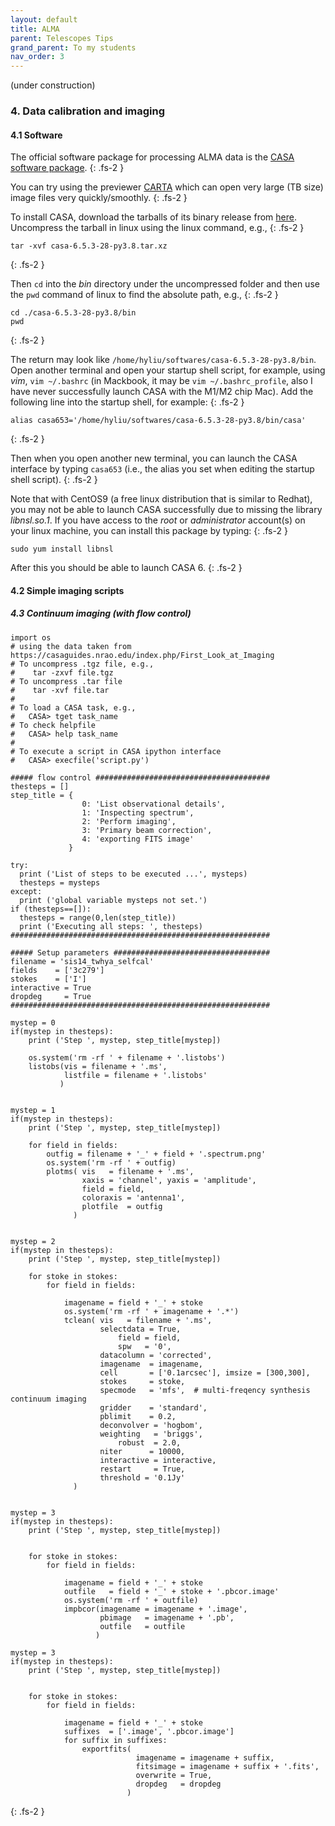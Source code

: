 ```yaml
---
layout: default
title: ALMA
parent: Telescopes Tips
grand_parent: To my students
nav_order: 3
---
```


(under construction)


### 4. Data calibration and imaging

#### 4.1 Software

The official software package for processing ALMA data is the [CASA software package](https://casa.nrao.edu/).
{: .fs-2 }

You can try using the previewer [CARTA](https://cartavis.org/) which can open very large (TB size) image files very quickly/smoothly.
{: .fs-2 }

To install CASA, download the tarballs of its binary release from [here](https://casa.nrao.edu/casa_obtaining.shtml). Uncompress the tarball in linux using the linux command, e.g.,
{: .fs-2 }

```
tar -xvf casa-6.5.3-28-py3.8.tar.xz
```
{: .fs-2 }

Then `cd` into the *bin* directory under the uncompressed folder and then use the `pwd` command of linux to find the absolute path, e.g.,
{: .fs-2 }

```
cd ./casa-6.5.3-28-py3.8/bin
pwd
```
{: .fs-2 }

The return may look like `/home/hyliu/softwares/casa-6.5.3-28-py3.8/bin`. Open another terminal and open your startup shell script, for example, using *vim*, `vim ~/.bashrc` (in Mackbook, it may be `vim ~/.bashrc_profile`, also I have never successfully launch CASA with the M1/M2 chip Mac). Add the following line into the startup shell, for example:
{: .fs-2 }

```
alias casa653='/home/hyliu/softwares/casa-6.5.3-28-py3.8/bin/casa'
```
{: .fs-2 }

Then when you open another new terminal, you can launch the CASA interface by typing `casa653` (i.e., the alias you set when editing the startup shell script).
{: .fs-2 }

Note that with CentOS9 (a free linux distribution that is similar to Redhat), you may not be able to launch CASA successfully due to missing the library *libnsl.so.1*. If you have access to the *root* or *administrator* account(s) on your linux machine, you can install this package by typing:
{: .fs-2 }

```
sudo yum install libnsl
```
After this you should be able to launch CASA 6.
{: .fs-2 }

#### 4.2 Simple imaging scripts

##### 4.3 Continuum imaging (with flow control)

```
import os
# using the data taken from https://casaguides.nrao.edu/index.php/First_Look_at_Imaging
# To uncompress .tgz file, e.g.,
#    tar -zxvf file.tgz
# To uncompress .tar file
#    tar -xvf file.tar
#
# To load a CASA task, e.g.,
#   CASA> tget task_name
# To check helpfile
#   CASA> help task_name
#
# To execute a script in CASA ipython interface
#   CASA> execfile('script.py')

##### flow control #######################################
thesteps = []
step_title = {
                0: 'List observational details',
                1: 'Inspecting spectrum',
                2: 'Perform imaging',
                3: 'Primary beam correction',
                4: 'exporting FITS image'
             }

try:
  print ('List of steps to be executed ...', mysteps)
  thesteps = mysteps
except:
  print ('global variable mysteps not set.')
if (thesteps==[]):
  thesteps = range(0,len(step_title))
  print ('Executing all steps: ', thesteps)
##########################################################

##### Setup parameters ###################################
filename = 'sis14_twhya_selfcal'
fields    = ['3c279']
stokes    = ['I']
interactive = True
dropdeg     = True
##########################################################

mystep = 0
if(mystep in thesteps):
    print ('Step ', mystep, step_title[mystep])

    os.system('rm -rf ' + filename + '.listobs')
    listobs(vis = filename + '.ms',
            listfile = filename + '.listobs'
           )


mystep = 1
if(mystep in thesteps):
    print ('Step ', mystep, step_title[mystep])

    for field in fields:
        outfig = filename + '_' + field + '.spectrum.png'
        os.system('rm -rf ' + outfig)
        plotms( vis   = filename + '.ms',
                xaxis = 'channel', yaxis = 'amplitude',
                field = field,
                coloraxis = 'antenna1',
                plotfile  = outfig
              )


mystep = 2
if(mystep in thesteps):
    print ('Step ', mystep, step_title[mystep])

    for stoke in stokes:
        for field in fields:

            imagename = field + '_' + stoke
            os.system('rm -rf ' + imagename + '.*')
            tclean( vis   = filename + '.ms',
                    selectdata = True,
                        field = field,
                        spw   = '0',
                    datacolumn = 'corrected',
                    imagename  = imagename,
                    cell       = ['0.1arcsec'], imsize = [300,300],
                    stokes     = stoke,
                    specmode   = 'mfs',  # multi-freqency synthesis continuum imaging
                    gridder    = 'standard',
                    pblimit    = 0.2,
                    deconvolver = 'hogbom',
                    weighting   = 'briggs',
                        robust  = 2.0,
                    niter      = 10000,
                    interactive = interactive,
                    restart     = True,
                    threshold = '0.1Jy'
              )


mystep = 3
if(mystep in thesteps):
    print ('Step ', mystep, step_title[mystep])


    for stoke in stokes:
        for field in fields:

            imagename = field + '_' + stoke
            outfile   = field + '_' + stoke + '.pbcor.image'
            os.system('rm -rf ' + outfile)
            impbcor(imagename = imagename + '.image',
                    pbimage   = imagename + '.pb',
                    outfile   = outfile
                   )

mystep = 3
if(mystep in thesteps):
    print ('Step ', mystep, step_title[mystep])


    for stoke in stokes:
        for field in fields:

            imagename = field + '_' + stoke
            suffixes  = ['.image', '.pbcor.image']
            for suffix in suffixes:
                exportfits(
                            imagename = imagename + suffix,
                            fitsimage = imagename + suffix + '.fits',
                            overwrite = True,
                            dropdeg   = dropdeg
                          )
```
{: .fs-2 }
